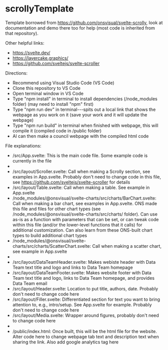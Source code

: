 # scrollyTemplate

Template borrowed from https://github.com/onsvisual/svelte-scrolly, look at documentation and demo there too for help (most code is inherited from that repository).

Other helpful links:
- https://svelte.dev/
- https://layercake.graphics/
- https://github.com/sveltejs/svelte-scroller

Directions:
- Recommend using Visual Studio Code (VS Code)
- Clone this repository to VS Code
- Open terminal window in VS Code
- Type "npm install" in terminal to install dependencies (/node_modules folder) (may need to install "npm" first)
- Type "npm run dev" in terminal---spits out a local link that shows the webpage as you work on it (save your work and it will update the webpage)
- Type "npm run build" in terminal when finished with webpage, this will compile it (compiled code in /public folder)
- Al can then make a council webpage with the compiled html code 

File explanations:
- /src/App.svelte: This is the main code file. Some example code is currently in the file
- 
- /src/layout/Scroller.svelte: Call when making a Scrolly section, see examples in App.svelte. Probably don't need to change code in this file, see https://github.com/sveltejs/svelte-scroller for details
- /src/layout/Table.svelte: Call when making a table. See example in App.svelte
- /node_modules/@onsvisual/svelte-charts/src/charts/BarChart.svelte: Call when making a bar chart, see examples in App.svelte. ONS made this file and files for other chart types (see /node_modules/@onsvisual/svelte-charts/src/charts/ folder). Can use as-is as a function with parameters that can be set, or can tweak code within this file (and/or the lower-level functions that it calls) for additional customization. Can also learn from these ONS-built chart types to build additional chart types
- /node_modules/@onsvisual/svelte-charts/src/charts/ScatterChart.svelte: Call when making a scatter chart, see example in App.svelte
- 
- /src/layout/DataTeamHeader.svelte: Makes webiste header with Data Team text title and logo and links to Data Team homepage
- /src/layout/DataTeamFooter.svelte: Makes website footer with Data Team text title and logo, links to Data Team homepage, and provides Data Team email
- /src/layout/Header.svelte: Location to put title, authors, date. Probably don't need to change code here
- /src/layout/Filler.svelte: Differentiated section for text you want to bring attention to, e.g., intro/setup. See App.svelte for example. Probably don't need to change code here
- /src/layout/Media.svelte: Wrapper around figures, probably don't need to change code here
- 
- /public/index.html: Once built, this will be the html file for the website. Alter code here to change webpage tab text and description text when sharing the link. Also add google analytics tag here
